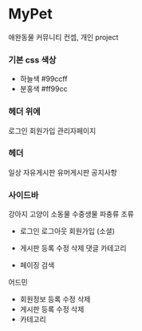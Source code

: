 # MyPet
애완동물 커뮤니티 컨셉, 개인 project

### 기본 css 색상
- 하늘색 #99ccff
- 분홍색 #ff99cc

### 헤더 위에
로그인 회원가입 관리자페이지

### 헤더
일상
자유게시판
유머게시판
공지사항

### 사이드바
강아지
고양이
소동물
수중생물
파충류
조류

- 로그인 로그아웃 회원가입 (소셜)

- 게시판 등록 수정 삭제 댓글 카테고리

- 페이징 검색


어드민
- 회원정보 등록 수정 삭제
- 게시판 등록 수정 삭제
- 카테고리

